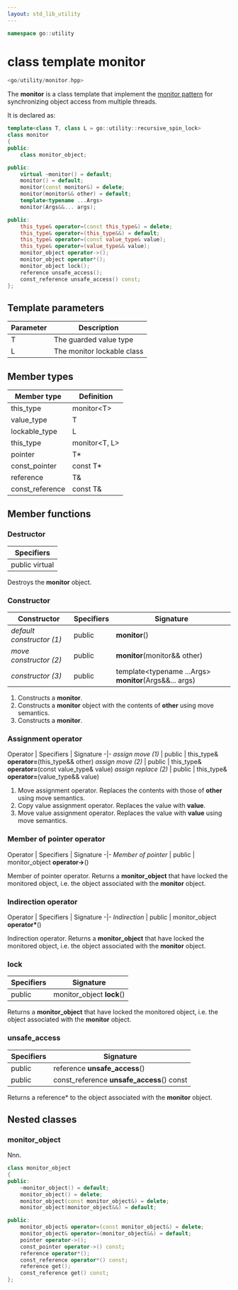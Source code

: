 ```yaml
---
layout: std_lib_utility
---
```


```c++
namespace go::utility
```

# class template monitor

```c++
<go/utility/monitor.hpp>
```

The **monitor** is a class template that implement the [monitor pattern](https://en.wikipedia.org/wiki/Monitor_%28synchronization%29)
for synchronizing object access from multiple threads.

It is declared as:

```c++
template<class T, class L = go::utility::recursive_spin_lock>
class monitor
{
public:
    class monitor_object;

public:
    virtual ~monitor() = default;
    monitor() = default;
    monitor(const monitor&) = delete;
    monitor(monitor&& other) = default;
    template<typename ...Args>
    monitor(Args&&... args);

public:
    this_type& operator=(const this_type&) = delete;
    this_type& operator=(this_type&&) = default;
    this_type& operator=(const value_type& value);
    this_type& operator=(value_type&& value);
    monitor_object operator->();
    monitor_object operator*();
    monitor_object lock();
    reference unsafe_access();
    const_reference unsafe_access() const;
};
```

## Template parameters

Parameter | Description
-|-
T | The guarded value type
L | The monitor lockable class

## Member types

Member type | Definition
-|-
this_type | monitor\<T>
value_type | T
lockable_type | L
this_type | monitor<T, L>
pointer | T*
const_pointer | const T*
reference | T&
const_reference | const T&

## Member functions

### Destructor

Specifiers |
-|
public virtual |

Destroys the **monitor** object.

### Constructor

Constructor | Specifiers | Signature
-|-|-
*default constructor (1)* | public | **monitor**()
*move constructor (2)* | public | **monitor**(monitor&& other)
*constructor (3)* | public | template<typename ...Args> **monitor**(Args&&... args)

1. Constructs a **monitor**.
2. Constructs a **monitor** object with the contents of **other** using move semantics.
3. Constructs a **monitor**.

### Assignment operator

Operator | Specifiers | Signature
-|-
*assign move (1)* | public | this_type& **operator=**(this_type&& other)
*assign move (2)* | public | this_type& **operator=**(const value_type& value)
*assign replace (2)* | public | this_type& **operator=**(value_type&& value)

1. Move assignment operator. Replaces the contents with those of **other** using move semantics.
2. Copy value assignment operator. Replaces the value with **value**.
3. Move value assignment operator. Replaces the value with **value** using move semantics.

### Member of pointer operator

Operator | Specifiers | Signature
-|-
*Member of pointer* | public | monitor_object **operator->**()

Member of pointer operator. Returns a **monitor_object** that
have locked the monitored object, i.e. the object associated
with the **monitor** object.

### Indirection operator

Operator | Specifiers | Signature
-|-
*Indirection* | public | monitor_object **operator\***()

Indirection operator. Returns a **monitor_object** that have
locked the monitored object, i.e. the object associated with
the **monitor** object.

### lock

Specifiers | Signature
-|-
public | monitor_object **lock**()

Returns a **monitor_object** that have locked the monitored
object, i.e. the object associated with the **monitor** object.

### unsafe_access

Specifiers | Signature
-|-
public | reference **unsafe_access**()
public | const_reference **unsafe_access**() const

Returns a reference* to the object associated with the
**monitor** object.

##  Nested classes

### monitor_object

Nnn.

```c++
class monitor_object
{
public:
    ~monitor_object() = default;
    monitor_object() = delete;
    monitor_object(const monitor_object&) = delete;
    monitor_object(monitor_object&&) = default;

public:
    monitor_object& operator=(const monitor_object&) = delete;
    monitor_object& operator=(monitor_object&&) = default;
    pointer operator->();
    const_pointer operator->() const;
    reference operator*();
    const_reference operator*() const;
    reference get();
    const_reference get() const;
};
```
